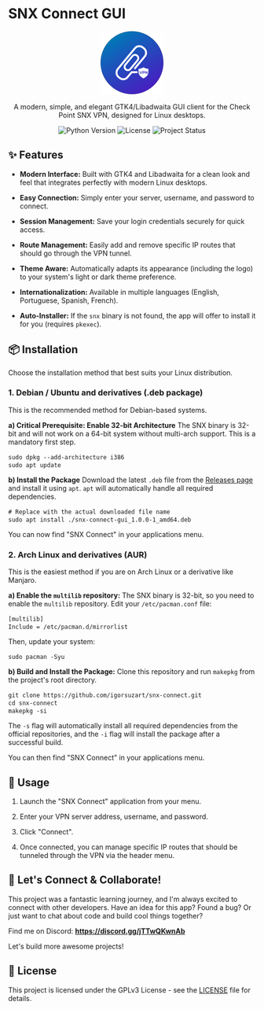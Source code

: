 # SNX Connect GUI

<p align="center"> <img src="src/assets/snx-icon.png" alt="SNX Connect Icon" width="128"/> </p>

<p align="center"> A modern, simple, and elegant GTK4/Libadwaita GUI client for the Check Point SNX VPN, designed for Linux desktops. </p>

<p align="center"> <img src="[https://img.shields.io/badge/python-3.10+-blue.svg](https://img.shields.io/badge/python-3.10+-blue.svg "null")" alt="Python Version"> <img src="[https://img.shields.io/badge/license-GPLv3-blue.svg](https://img.shields.io/badge/license-GPLv3-blue.svg "null")" alt="License"> <img src="[https://img.shields.io/badge/status-active-success.svg](https://img.shields.io/badge/status-active-success.svg "null")" alt="Project Status"> </p>

<!-- Suggestion: Add a screenshot of your app here! -->

## ✨ Features

- **Modern Interface:** Built with GTK4 and Libadwaita for a clean look and feel that integrates perfectly with modern Linux desktops.
    
- **Easy Connection:** Simply enter your server, username, and password to connect.
    
- **Session Management:** Save your login credentials securely for quick access.
    
- **Route Management:** Easily add and remove specific IP routes that should go through the VPN tunnel.
    
- **Theme Aware:** Automatically adapts its appearance (including the logo) to your system's light or dark theme preference.
    
- **Internationalization:** Available in multiple languages (English, Portuguese, Spanish, French).
    
- **Auto-Installer:** If the `snx` binary is not found, the app will offer to install it for you (requires `pkexec`).
    

## 📦 Installation

Choose the installation method that best suits your Linux distribution.

### 1. Debian / Ubuntu and derivatives (.deb package)

This is the recommended method for Debian-based systems.

**a) Critical Prerequisite: Enable 32-bit Architecture** The SNX binary is 32-bit and will not work on a 64-bit system without multi-arch support. This is a mandatory first step.

```
sudo dpkg --add-architecture i386
sudo apt update
```

**b) Install the Package** Download the latest `.deb` file from the [Releases page](https://www.google.com/search?q=https://github.com/igorsuzart/snx-connect/releases "null") and install it using `apt`. `apt` will automatically handle all required dependencies.

```
# Replace with the actual downloaded file name
sudo apt install ./snx-connect-gui_1.0.0-1_amd64.deb
```

You can now find "SNX Connect" in your applications menu.

### 2. Arch Linux and derivatives (AUR)

This is the easiest method if you are on Arch Linux or a derivative like Manjaro.

**a) Enable the `multilib` repository:** The SNX binary is 32-bit, so you need to enable the `multilib` repository. Edit your `/etc/pacman.conf` file:

```
[multilib]
Include = /etc/pacman.d/mirrorlist
```

Then, update your system:

```
sudo pacman -Syu
```

**b) Build and Install the Package:** Clone this repository and run `makepkg` from the project's root directory.

```
git clone https://github.com/igorsuzart/snx-connect.git
cd snx-connect
makepkg -si
```

The `-s` flag will automatically install all required dependencies from the official repositories, and the `-i` flag will install the package after a successful build.

You can then find "SNX Connect" in your applications menu.

## 🚀 Usage

1. Launch the "SNX Connect" application from your menu.
    
2. Enter your VPN server address, username, and password.
    
3. Click "Connect".
    
4. Once connected, you can manage specific IP routes that should be tunneled through the VPN via the header menu.
    

## 🤝 Let's Connect & Collaborate!

This project was a fantastic learning journey, and I'm always excited to connect with other developers. Have an idea for this app? Found a bug? Or just want to chat about code and build cool things together?

Find me on Discord: **https://discord.gg/jTTwQKwnAb**

Let's build more awesome projects!

## 📄 License

This project is licensed under the GPLv3 License - see the [LICENSE](https://www.google.com/search?q=LICENSE "null") file for details.